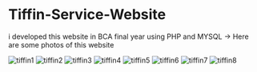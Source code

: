 # Tiffin-Service-Website
i developed this website in BCA final year using PHP and MYSQL 
-> Here are some photos of this website



![tiffin1](https://github.com/Brijesh-Adeshara/Tiffin-Service-Website/assets/127421200/82580399-f993-4e8f-af8a-9ea940c674b9)
![tiffin2](https://github.com/Brijesh-Adeshara/Tiffin-Service-Website/assets/127421200/e331fc16-5f8a-47cb-9b20-b2d34e9d93af)
![tiffin3](https://github.com/Brijesh-Adeshara/Tiffin-Service-Website/assets/127421200/2b025e81-b53a-479d-9365-56b289a5a2fa)
![tiffin4](https://github.com/Brijesh-Adeshara/Tiffin-Service-Website/assets/127421200/f505d625-f2e1-469f-9ecb-caf15999962b)
![tiffin5](https://github.com/Brijesh-Adeshara/Tiffin-Service-Website/assets/127421200/4231765c-f604-44cc-a1ec-d97c591c8135)
![tiffin6](https://github.com/Brijesh-Adeshara/Tiffin-Service-Website/assets/127421200/54156dd1-837b-4e7f-81bb-4d600cbd7b81)
![tiffin7](https://github.com/Brijesh-Adeshara/Tiffin-Service-Website/assets/127421200/aa373926-45ee-4e7c-854a-0f8555772f2f)
![tiffin8](https://github.com/Brijesh-Adeshara/Tiffin-Service-Website/assets/127421200/930fe56a-abed-4105-aeee-da5bf04e9e25)
